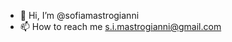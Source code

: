 - 👋 Hi, I’m @sofiamastrogianni
- 📫 How to reach me s.i.mastrogianni@gmail.com

<!---
sofiamastrogianni96/sofiamastrogianni96 is a ✨ special ✨ repository because its `README.md` (this file) appears on your GitHub profile.
You can click the Preview link to take a look at your changes.
--->
